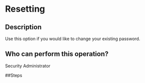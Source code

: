 # Resetting 

## Description
Use this option if you would like to change your existing password.

## Who can perform this operation?
Security Administrator

##Steps
